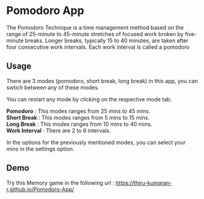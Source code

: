
# Pomodoro App

The Pomodoro Technique is a time management method based on the range of 25-minute to 45-minute stretches of focused work broken by five-minute breaks. Longer breaks, typically 15 to 40 minutes, are taken after four consecutive work intervals. Each work interval is called a pomodoro


## Usage
There are 3 modes (pomodoro, short break, long break) in this app, you can swtich between any of these modes.

You can restart any mode by clicking on the respective mode tab.

**Pomodoro** : This modes ranges from 25 mins to 45 mins.  
**Short Break** : This modes ranges from 5 mins to 15 mins.    
**Long Break** : This modes ranges from 10 mins to 40 mins.     
**Work Interval** : There are 2 to 6 intervals.

In the options for the previously mentioned modes, you can select your mins in the settings option.

## Demo

Try this Memory game in the following url :
 https://thiru-kumaran-r.github.io/Pomodoro-App/


